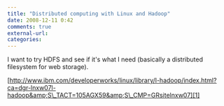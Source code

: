 ```yaml
---
title: "Distributed computing with Linux and Hadoop"
date: 2008-12-11 0:42
comments: true
external-url:
categories:
---
```

I want to try HDFS and see if it's what I need (basically a distributed filesystem for web storage).

[http://www.ibm.com/developerworks/linux/library/l-hadoop/index.html?ca=dgr-lnxw07l-hadoop&amp;S\_TACT=105AGX59&amp;S\_CMP=GRsitelnxw07][1]

  [1]: http://www.ibm.com/developerworks/linux/library/l-hadoop/index.html?ca=dgr-lnxw07l-hadoop&S_TACT=105AGX59&S_CMP=GRsitelnxw07
